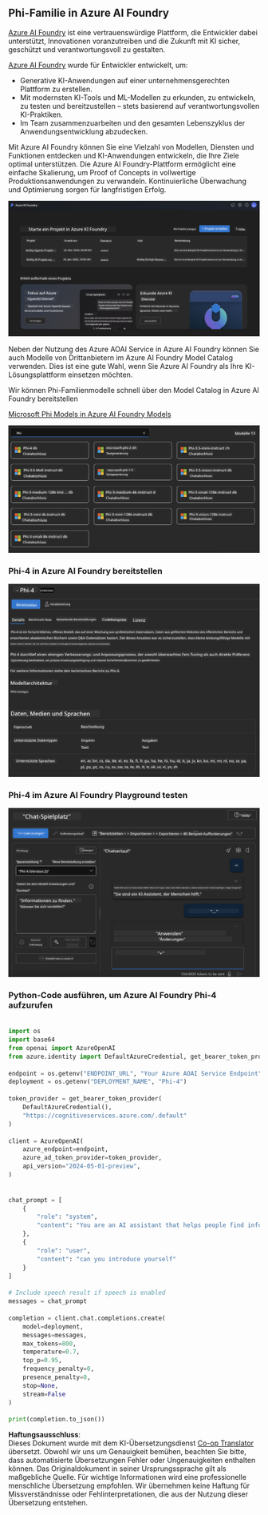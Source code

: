 <!--
CO_OP_TRANSLATOR_METADATA:
{
  "original_hash": "3ae21dc5554e888defbe57946ee995ee",
  "translation_date": "2025-07-16T19:06:40+00:00",
  "source_file": "md/01.Introduction/02/03.AzureAIFoundry.md",
  "language_code": "de"
}
-->
## Phi-Familie in Azure AI Foundry

[Azure AI Foundry](https://ai.azure.com) ist eine vertrauenswürdige Plattform, die Entwickler dabei unterstützt, Innovationen voranzutreiben und die Zukunft mit KI sicher, geschützt und verantwortungsvoll zu gestalten.

[Azure AI Foundry](https://ai.azure.com) wurde für Entwickler entwickelt, um:

- Generative KI-Anwendungen auf einer unternehmensgerechten Plattform zu erstellen.
- Mit modernsten KI-Tools und ML-Modellen zu erkunden, zu entwickeln, zu testen und bereitzustellen – stets basierend auf verantwortungsvollen KI-Praktiken.
- Im Team zusammenzuarbeiten und den gesamten Lebenszyklus der Anwendungsentwicklung abzudecken.

Mit Azure AI Foundry können Sie eine Vielzahl von Modellen, Diensten und Funktionen entdecken und KI-Anwendungen entwickeln, die Ihre Ziele optimal unterstützen. Die Azure AI Foundry-Plattform ermöglicht eine einfache Skalierung, um Proof of Concepts in vollwertige Produktionsanwendungen zu verwandeln. Kontinuierliche Überwachung und Optimierung sorgen für langfristigen Erfolg.

![portal](../../../../../translated_images/AIFoundryPorral.6b1094b101dd499e32f2b018f2dabab4b287dc776bd01f41853404af0d6faf30.de.png)

Neben der Nutzung des Azure AOAI Service in Azure AI Foundry können Sie auch Modelle von Drittanbietern im Azure AI Foundry Model Catalog verwenden. Dies ist eine gute Wahl, wenn Sie Azure AI Foundry als Ihre KI-Lösungsplattform einsetzen möchten.

Wir können Phi-Familienmodelle schnell über den Model Catalog in Azure AI Foundry bereitstellen

[Microsoft Phi Models in Azure AI Foundry Models](https://ai.azure.com/explore/models/?selectedCollection=phi)

![ModelCatalog](../../../../../translated_images/AIFoundryModelCatalog.3923945fa7be5b5f080fff2eb8b74369dd7459803eac5963ca145d01adbbc94c.de.png)

### **Phi-4 in Azure AI Foundry bereitstellen**

![Phi4](../../../../../translated_images/AIFoundryPhi4.eece9ddb0d817a033c3466b60b8d59aec1fbc4c2ea521c039e3f378d747ed6b6.de.png)

### **Phi-4 im Azure AI Foundry Playground testen**

![Playground](../../../../../translated_images/AIFoundryPlayground.193b81a9e472c5d1bbbab46dce575decb6577f7e306a022bc785a72bbffccca1.de.png)

### **Python-Code ausführen, um Azure AI Foundry Phi-4 aufzurufen**

```python

import os  
import base64
from openai import AzureOpenAI  
from azure.identity import DefaultAzureCredential, get_bearer_token_provider  
        
endpoint = os.getenv("ENDPOINT_URL", "Your Azure AOAI Service Endpoint")  
deployment = os.getenv("DEPLOYMENT_NAME", "Phi-4")  
      
token_provider = get_bearer_token_provider(  
    DefaultAzureCredential(),  
    "https://cognitiveservices.azure.com/.default"  
)  
  
client = AzureOpenAI(  
    azure_endpoint=endpoint,  
    azure_ad_token_provider=token_provider,  
    api_version="2024-05-01-preview",  
)  
  

chat_prompt = [
    {
        "role": "system",
        "content": "You are an AI assistant that helps people find information."
    },
    {
        "role": "user",
        "content": "can you introduce yourself"
    }
] 
    
# Include speech result if speech is enabled  
messages = chat_prompt 

completion = client.chat.completions.create(  
    model=deployment,  
    messages=messages,
    max_tokens=800,  
    temperature=0.7,  
    top_p=0.95,  
    frequency_penalty=0,  
    presence_penalty=0,
    stop=None,  
    stream=False  
)  
  
print(completion.to_json())  

```

**Haftungsausschluss**:  
Dieses Dokument wurde mit dem KI-Übersetzungsdienst [Co-op Translator](https://github.com/Azure/co-op-translator) übersetzt. Obwohl wir uns um Genauigkeit bemühen, beachten Sie bitte, dass automatisierte Übersetzungen Fehler oder Ungenauigkeiten enthalten können. Das Originaldokument in seiner Ursprungssprache gilt als maßgebliche Quelle. Für wichtige Informationen wird eine professionelle menschliche Übersetzung empfohlen. Wir übernehmen keine Haftung für Missverständnisse oder Fehlinterpretationen, die aus der Nutzung dieser Übersetzung entstehen.